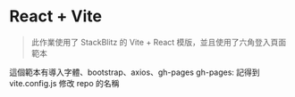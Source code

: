 # React + Vite

> 此作業使用了 StackBlitz 的 Vite + React 模版，並且使用了六角登入頁面範本

這個範本有導入字體、bootstrap、axios、gh-pages
gh-pages: 記得到 vite.config.js 修改 repo 的名稱
